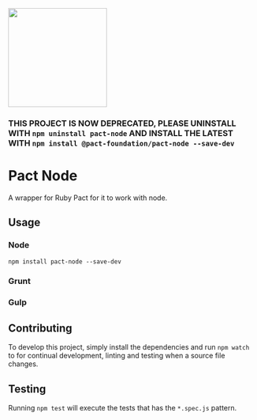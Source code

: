 <img src="https://github.com/pact-foundation/pact-logo/blob/master/media/logo-black.png" width="200">

### THIS PROJECT IS NOW DEPRECATED, PLEASE UNINSTALL WITH `npm uninstall pact-node` AND INSTALL THE LATEST WITH `npm install @pact-foundation/pact-node --save-dev`

# Pact Node

A wrapper for Ruby Pact for it to work with node.

## Usage

### Node

`npm install pact-node --save-dev`

### Grunt

### Gulp

## Contributing

To develop this project, simply install the dependencies and run `npm watch` to for continual development, linting and testing when a source file changes.

## Testing

Running `npm test` will execute the tests that has the `*.spec.js` pattern.

